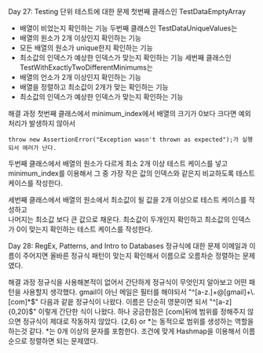 Day 27: Testing
단위 테스트에 대한 문제
첫번째 클래스인 TestDataEmptyArray
- 배열이 비었는지 확인하는 기능
두번째 클래스인 TestDataUniqueValues는
- 배열의 원소가 2개 이상인지 확인하는 기능
- 모든 배열의 원소가  unique한지 확인하는 기능
- 최소값의 인덱스가 예상한 인덱스가 맞는지 확인하는 기능 
세번째 클래스인  TestWithExactlyTwoDifferentMinimums는
- 배열의 언소가 2개 이상인지 확인하는 기능
- 배열을 정렬하고 최소값이 2개가 맞는 확인하는 기능
- 최소값의 인덱스가 예상한 인덱스가 맞는지 확인하는 기능


해결 과정
첫번째 클래스에서 minimum_index에서 배열의 크기가 0보다 크다면 예외 처리가 발생하지 않아서
```
throw new AssertionError("Exception wasn't thrown as expected");가 실행되서 에러가 난다.
```

두번째 클래스에서 배열의 원소가 다르게 최소 2개 이상 테스트 케이스를 넣고  minimum_index를 이용해서
그 중 가장 작은 값의 인덱스와 같은지 비교하도록 테스트 케이스를 작성한다.

세번째 클래스에서 배열의 원소에서 최소값이 될 값을 2개 이상으로 테스트 케이스를 작성하고  
나머지는 최소값 보다 큰 값으로 채운다.
최소값이 두개인지 확인하고 최소값의 인덱스가 0이 맞는지 확인하는 테스트 케이스를 작성한다.


Day 28: RegEx, Patterns, and Intro to Databases
정규식에 대한 문제
이메일과 이름이 주어지면 올바른 정규식 패턴이 맞는지 확인해서 이름으로 오름차순 정렬하는 문제였다.

해결 과정
정규식을 사용해본적이 없어서 간단하게 정규식이 무엇인지 알아보고 어떤 패턴을 사용할지
생각했다. gmail이 아닌 메일은 필터를 해야되서 "^[a-z.]+@[gmail]+\\.[com]*$" 다음과 같읕 정규식이 나왔다.
이름은 단순히 영문이면 되서 "^[a-z]{0,20}$" 이렇게 간단한 식이 나왔다.
하나 궁금한점은 [com]뒤에 범위를 정해주지 않으면 정규식이 제대로 작동하지 않았다.
{2,6} or *는 동적으로 범위를 생성하는 역할을 하는것 같다. *는 0개 이상의 문자를 포함한다.
조건에 맞게 Hashmap을 이용해서 이름순으로 정렬하면 되는 문제였다.

